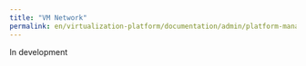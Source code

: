 ```yaml
---
title: "VM Network"
permalink: en/virtualization-platform/documentation/admin/platform-management/traffic-control/vm-network.html
---
```


In development
